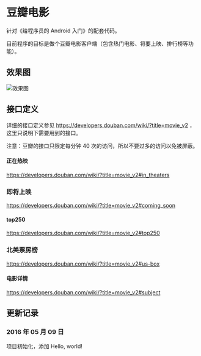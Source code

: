 # 豆瓣电影



针对《给程序员的 Android 入门》的配套代码。



目前程序的目标是做个豆瓣电影客户端（包含热门电影、将要上映、排行榜等功能）。


## 效果图

![效果图](https://github.com/brokge/example-douban-movie/blob/master/capture/device.gif?raw=true)


## 接口定义



详细的接口定义参见 https://developers.douban.com/wiki/?title=movie_v2 ，这里只说明下需要用到的接口。



注意：豆瓣的接口只限定每分钟 40 次的访问，所以不要过多的访问以免被屏蔽。



#### 正在热映

https://developers.douban.com/wiki/?title=movie_v2#in_theaters

### 即将上映

https://developers.douban.com/wiki/?title=movie_v2#coming_soon

#### top250

https://developers.douban.com/wiki/?title=movie_v2#top250


### 北美票房榜

https://developers.douban.com/wiki/?title=movie_v2#us-box


#### 电影详情

https://developers.douban.com/wiki/?title=movie_v2#subject



## 更新记录


###  2016 年 05 月 09 日

项目初始化，添加 Hello, world!
